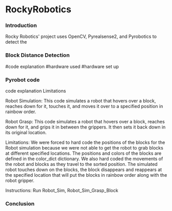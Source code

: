 # RockyRobotics

### Introduction 
Rocky Robotics' project uses OpenCV, Pyrealsense2, and Pyrobotics to detect the 

### Block Distance Detection 
#code explanation
#hardware used
#hardware set up

### Pyrobot code 
code explanation
Limitations

Robot Simulation:
This code simulates a robot that hovers over a block, reaches down for it, touches it, and moves it over to a specified position in rainbow order.

Robot Grasp:
This code simulates a robot that hovers over a block, reaches down for it, and grips it in between the grippers. It then sets it back down in its original location.

Limitations:
We were forced to hard code the positions of the blocks for the Robot simulation because we were not able to get the robot to grab blocks at different specified locations. The positions and colors of the blocks are defined in the color_dict dictionary. We also hard coded the movements of the robot and blocks as they travel to the sorted position. The simulated robot touches down on the blocks, the block disappears and reappears at the specified location that will put the blocks in rainbow order along with the robot gripper.

Instructions:
Run Robot_Sim, Robot_Sim_Grasp_Block

### Conclusion

